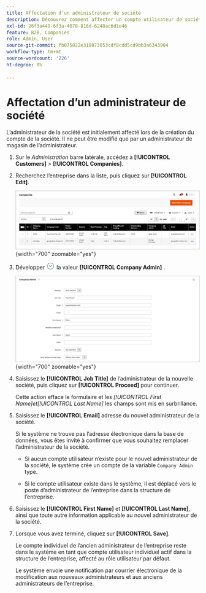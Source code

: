 ```yaml
---
title: Affectation d’un administrateur de société
description: Découvrez comment affecter un compte utilisateur de société en tant qu’administrateur désigné de société pour le compte de société.
exl-id: 26f3a449-6f3a-4078-816d-6248ac6d1e46
feature: B2B, Companies
role: Admin, User
source-git-commit: fb075822e318073053cdf8cdd5cd9bb3a6343904
workflow-type: tm+mt
source-wordcount: '226'
ht-degree: 0%

---
```


# Affectation d’un administrateur de société

L’administrateur de la société est initialement affecté lors de la création du compte de la société. Il ne peut être modifié que par un administrateur de magasin de l’administrateur.

1. Sur le _Administration_ barre latérale, accédez à **[!UICONTROL Customers]** > **[!UICONTROL Companies]**.

1. Recherchez l’entreprise dans la liste, puis cliquez sur **[!UICONTROL Edit]**.

   ![Entreprises](./assets/companies-grid.png){width="700" zoomable="yes"}

1. Développer ![Sélecteur d’extension](../assets/icon-display-expand.png) la valeur **[!UICONTROL Company Admin]** .

   ![Administrateur de société](./assets/company-create-company-admin.png){width="700" zoomable="yes"}

1. Saisissez le **[!UICONTROL Job Title]** de l’administrateur de la nouvelle société, puis cliquez sur **[!UICONTROL Proceed]** pour continuer.

   Cette action efface le formulaire et les _[!UICONTROL First Name]_et_[!UICONTROL Last Name]_ les champs sont mis en surbrillance.

1. Saisissez le **[!UICONTROL Email]** adresse du nouvel administrateur de la société.

   Si le système ne trouve pas l’adresse électronique dans la base de données, vous êtes invité à confirmer que vous souhaitez remplacer l’administrateur de la société.

   - Si aucun compte utilisateur n’existe pour le nouvel administrateur de la société, le système crée un compte de la variable `Company Admin` type.

   - Si le compte utilisateur existe dans le système, il est déplacé vers le poste d’administrateur de l’entreprise dans la structure de l’entreprise.

1. Saisissez le **[!UICONTROL First Name]** et **[!UICONTROL Last Name]**, ainsi que toute autre information applicable au nouvel administrateur de la société.

1. Lorsque vous avez terminé, cliquez sur **[!UICONTROL Save]**.

   Le compte individuel de l’ancien administrateur de l’entreprise reste dans le système en tant que compte utilisateur individuel actif dans la structure de l’entreprise, affecté au rôle utilisateur par défaut.

   Le système envoie une notification par courrier électronique de la modification aux nouveaux administrateurs et aux anciens administrateurs de l’entreprise.

